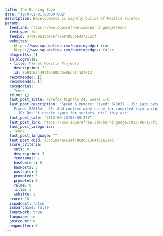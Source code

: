 ```yaml
---
title: The Burning Edge
date: "1970-01-01T00:00:00Z"
description: Developments in nightly builds of Mozilla Firefox
params:
  feedlink: https://www.squarefree.com/burningedge/feed/
  feedtype: rss
  feedid: 47b970a1bbe7ef7859495cb6437252cf
  websites:
    https://www.squarefree.com/burningedge: true
    https://www.squarefree.com/burningedge/: false
  blogrolls: []
  in_blogrolls:
  - title: Planet Mozilla Projects
    description: ""
    id: 8a91b63449f17a90b25e8bcaff1d7612
  recommended: []
  recommender: []
  categories:
  - Trunk
  relme: {}
  last_post_title: Firefox Nightly 24, weeks 1-6
  last_post_description: 'Speed & memory: Fixed: 678037 - JS: Lazy bytecode generation.
    Fixed: 883154 - JS: Add runtime wide cache for compiled lazy scripts. Fixed: 875276
    - JS: Don''t create types for scripts until they are'
  last_post_date: "2013-06-26T03:59:22Z"
  last_post_link: https://www.squarefree.com/burningedge/2013/06/25/firefox-nightly-24-weeks-1-6/
  last_post_categories:
  - Trunk
  last_post_language: ""
  last_post_guid: a5bd10a4ae63ef7868c31364f39a11ac
  score_criteria:
    cats: 0
    description: 3
    feedlangs: 1
    hasContent: 0
    hasPosts: 3
    postcats: 1
    promoted: 5
    promotes: 0
    relme: 0
    title: 3
    website: 2
  score: 18
  ispodcast: false
  isnoarchive: false
  innetwork: true
  language: en
  postcount: 6
  avgpostlen: 0
---
```

